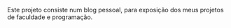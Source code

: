 Este projeto consiste num blog pessoal, para exposição dos meus projetos de faculdade e programação.